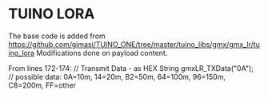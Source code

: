 # TUINO LORA

The base code is added from https://github.com/gimasi/TUINO_ONE/tree/master/tuino_libs/gmx/gmx_lr/tuino_lora 
Modifications done on payload content.

From lines 172-174:
// Transmit Data - as HEX String
gmxLR_TXData("0A");
// possible data: 0A=10m, 14=20m, B2=50m, 64=100m, 96=150m, C8=200m, FF=other
